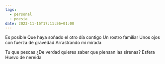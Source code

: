 ```yaml
---
tags:
  - personal
  - poesia
date: 2023-11-16T17:11:56+01:00
---
```



Es posible
Que haya soñado el otro día contigo
Un rostro familiar
Unos ojos con fuerza de gravedad
Arrastrando mi mirada

Tu que pescas
¿De verdad quieres saber que piensan las sirenas?
Esfera
Huevo de nereida


